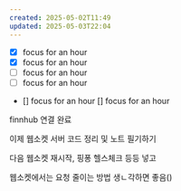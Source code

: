 ```yaml
---
created: 2025-05-02T11:49
updated: 2025-05-03T22:04
---
```

- [x] focus for an hour
- [x] focus for an hour
- [ ] focus for an hour
- [ ] focus for an hour
- [] focus for an hour
[] focus for an hour

finnhub 연결 완료

이제 웹소켓 서버 코드 정리 및 노트 필기하기

다음 웹소켓 재시작, 핑퐁 헬스체크 등등 넣고

웹소켓에서는 요청 줄이는 방법 생ㄴ각하면 좋음()

